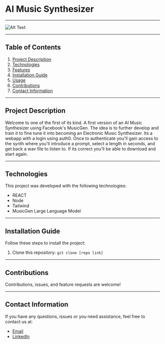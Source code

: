 # AI Music Synthesizer

---

![Alt Text]("https://user-images.githubusercontent.com/74673031/265178255-64be9bb0-2443-4e3f-b153-fc385c8653af.gif")




---

## Table of Contents
1. [Project Description](#project-description)
2. [Technologies](#technologies)
3. [Features](#features)
4. [Installation Guide](#installation-guide)
5. [Usage](#usage)
6. [Contributions](#contributions)
7. [Contact Information](#contact-information)

---

## Project Description
Welcome to one of the first of its kind. A first version of an AI Music Synthesizer using Facebook's MusicGen. The idea is to further develop and train it to fine tune it into becoming an Electronic Music Synthesizer. Its a webapp with a login using auth0. Once to authenticate you'll gain access to the synth where you'll introduce a prompt, select a length in seconds, and get back a wav file to listen to. If its correct you'll be able to download and start again.

---

## Technologies
This project was developed with the following technologies:
* REACT
* Node
* Tailwind
* MusicGen Large Language Model


---

## Installation Guide
Follow these steps to install the project:

1. Clone this repository: `git clone [repo link]`

---


## Contributions
Contributions, issues, and feature requests are welcome! 

---

## Contact Information
If you have any questions, issues or you need assistance, feel free to contact us at:

* [Email](mailto:luisalarconriva@gmail.com)
* [LinkedIn](https://www.linkedin.com/in/luis-alarc%C3%B3n-de-la-lastra-810113122/)

